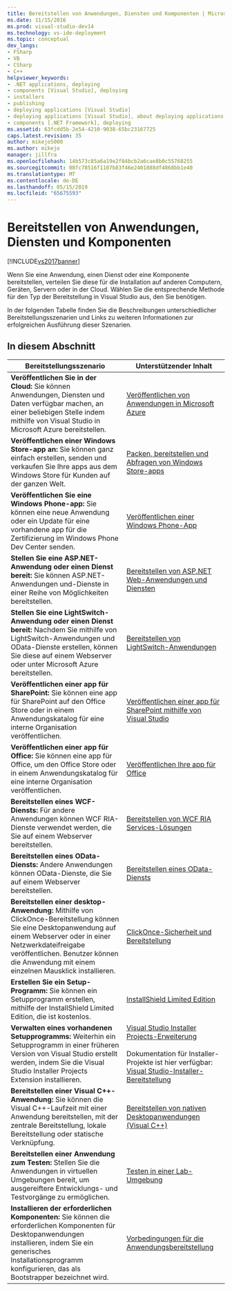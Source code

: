 ```yaml
---
title: Bereitstellen von Anwendungen, Diensten und Komponenten | Microsoft-Dokumentation
ms.date: 11/15/2016
ms.prod: visual-studio-dev14
ms.technology: vs-ide-deployment
ms.topic: conceptual
dev_langs:
- FSharp
- VB
- CSharp
- C++
helpviewer_keywords:
- .NET applications, deploying
- components [Visual Studio], deploying
- installers
- publishing
- deploying applications [Visual Studio]
- deploying applications [Visual Studio], about deploying applications
- components [.NET Framework], deploying
ms.assetid: 63fcdd5b-2e54-4210-9038-65bc23167725
caps.latest.revision: 35
author: mikejo5000
ms.author: mikejo
manager: jillfra
ms.openlocfilehash: 14b573c85a6a19e2f84bcb2a6cae8b0c55768255
ms.sourcegitcommit: 08fc78516f1107b83f46e2401888df4868bb1e40
ms.translationtype: MT
ms.contentlocale: de-DE
ms.lasthandoff: 05/15/2019
ms.locfileid: "65675593"
---
```

# <a name="deploying-applications-services-and-components"></a>Bereitstellen von Anwendungen, Diensten und Komponenten
[!INCLUDE[vs2017banner](../includes/vs2017banner.md)]

Wenn Sie eine Anwendung, einen Dienst oder eine Komponente bereitstellen, verteilen Sie diese für die Installation auf anderen Computern, Geräten, Servern oder in der Cloud. Wählen Sie die entsprechende Methode für den Typ der Bereitstellung in Visual Studio aus, den Sie benötigen.  
  
 In der folgenden Tabelle finden Sie die Beschreibungen unterschiedlicher Bereitstellungsszenarien und Links zu weiteren Informationen zur erfolgreichen Ausführung dieser Szenarien.  
  
## <a name="in-this-section"></a>In diesem Abschnitt  
  
|Bereitstellungsszenario|Unterstützender Inhalt|  
|-------------------------|------------------------|  
|**Veröffentlichen Sie in der Cloud:** Sie können Anwendungen, Diensten und Daten verfügbar machen, an einer beliebigen Stelle indem mithilfe von Visual Studio in Microsoft Azure bereitstellen.|[Veröffentlichen von Anwendungen in Microsoft Azure](/visualstudio/deployment/quickstart-deploy-to-azure)|  
|**Veröffentlichen einer Windows Store-app an:** Sie können ganz einfach erstellen, senden und verkaufen Sie Ihre apps aus dem Windows Store für Kunden auf der ganzen Welt.|[Packen, bereitstellen und Abfragen von Windows Store-apps](https://msdn.microsoft.com/library/hh446593\(v=vs.85\).aspx)|  
|**Veröffentlichen Sie eine Windows Phone-app:** Sie können eine neue Anwendung oder ein Update für eine vorhandene app für die Zertifizierung im Windows Phone Dev Center senden.|[Veröffentlichen einer Windows Phone-App](http://dev.windowsphone.com/publish)|  
|**Stellen Sie eine ASP.NET-Anwendung oder einen Dienst bereit:** Sie können ASP.NET-Anwendungen und-Dienste in einer Reihe von Möglichkeiten bereitstellen.|[Bereitstellen von ASP.NET Web-Anwendungen und Diensten](http://www.asp.net/aspnet/overview/deployment)|  
|**Stellen Sie eine LightSwitch-Anwendung oder einen Dienst bereit:** Nachdem Sie mithilfe von LightSwitch-Anwendungen und OData-Dienste erstellen, können Sie diese auf einem Webserver oder unter Microsoft Azure bereitstellen.|[Bereitstellen von LightSwitch-Anwendungen](https://msdn.microsoft.com/library/4818d933-295c-4ecc-9148-7ad9ca28dcdb)|  
|**Veröffentlichen einer app für SharePoint:** Sie können eine app für SharePoint auf den Office Store oder in einem Anwendungskatalog für eine interne Organisation veröffentlichen.|[Veröffentlichen einer app für SharePoint mithilfe von Visual Studio](https://msdn.microsoft.com/library/office/jj220044\(v=office.15\).aspx)|  
|**Veröffentlichen einer app für Office:** Sie können eine app für Office, um den Office Store oder in einem Anwendungskatalog für eine interne Organisation veröffentlichen.|[Veröffentlichen Ihre app für Office](https://msdn.microsoft.com/library/office/fp123515.aspx)|  
|**Bereitstellen eines WCF-Diensts:** Für andere Anwendungen können WCF RIA-Dienste verwendet werden, die Sie auf einem Webserver bereitstellen.|[Bereitstellen von WCF RIA Services-Lösungen](https://msdn.microsoft.com/library/ff426912\(v=vs.91\).aspx)|  
|**Bereitstellen eines OData-Diensts:** Andere Anwendungen können OData-Dienste, die Sie auf einem Webserver bereitstellen.|[Bereitstellen eines OData-Diensts](https://msdn.microsoft.com/library/hh973447.aspx)|  
|**Bereitstellen einer desktop-Anwendung:** Mithilfe von ClickOnce-Bereitstellung können Sie eine Desktopanwendung auf einem Webserver oder in einer Netzwerkdateifreigabe veröffentlichen. Benutzer können die Anwendung mit einem einzelnen Mausklick installieren.|[ClickOnce-Sicherheit und Bereitstellung](../deployment/clickonce-security-and-deployment.md)|  
|**Erstellen Sie ein Setup-Programm:** Sie können ein Setupprogramm erstellen, mithilfe der InstallShield Limited Edition, die ist kostenlos.|[InstallShield Limited Edition](../deployment/installshield-limited-edition.md)|  
|**Verwalten eines vorhandenen Setupprogramms:** Weiterhin ein Setupprogramm in einer früheren Version von Visual Studio erstellt werden, indem Sie die Visual Studio Installer Projects Extension installieren.|[Visual Studio Installer Projects-Erweiterung](http://blogs.msdn.com/b/visualstudio/archive/2014/04/17/visual-studio-installer-projects-extension.aspx)<br /><br /> Dokumentation für Installer-Projekte ist hier verfügbar: [Visual Studio-Installer-Bereitstellung](https://msdn.microsoft.com/library/2kt85ked\(v=vs.100\).aspx)|  
|**Bereitstellen einer Visual C++-Anwendung:** Sie können die Visual C++-Laufzeit mit einer Anwendung bereitstellen, mit der zentrale Bereitstellung, lokale Bereitstellung oder statische Verknüpfung.|[Bereitstellen von nativen Desktopanwendungen (Visual C++)](https://msdn.microsoft.com/library/zebw5zk9.aspx)|  
|**Bereitstellen einer Anwendung zum Testen:** Stellen Sie die Anwendungen in virtuellen Umgebungen bereit, um ausgereiftere Entwicklungs- und Testvorgänge zu ermöglichen.|[Testen in einer Lab-Umgebung](https://msdn.microsoft.com/library/14ba54c8-a158-4a6e-b00a-b00ae960feb8)|  
|**Installieren der erforderlichen Komponenten:** Sie können die erforderlichen Komponenten für Desktopanwendungen installieren, indem Sie ein generisches Installationsprogramm konfigurieren, das als Bootstrapper bezeichnet wird.|[Vorbedingungen für die Anwendungsbereitstellung](../deployment/application-deployment-prerequisites.md)|
